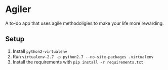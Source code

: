 # Agiler

A to-do app that uses agile methodoligies to make your life more rewarding.

## Setup

1. Install `python2-virtualenv`
2. Run `virtualenv-2.7 -p python2.7 --no-site-packages .virtualenv`
3. Install the requirements with `pip install -r requirements.txt`
